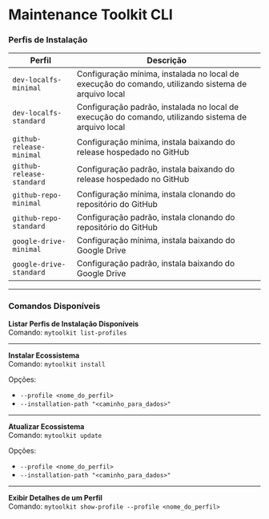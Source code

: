 # Maintenance Toolkit CLI

### Perfis de Instalação

| **Perfil**                    | **Descrição**                                                                                      |
|-------------------------------|----------------------------------------------------------------------------------------------------|
| `dev-localfs-minimal`          | Configuração mínima, instalada no local de execução do comando, utilizando sistema de arquivo local |
| `dev-localfs-standard`         | Configuração padrão, instalada no local de execução do comando, utilizando sistema de arquivo local |
| `github-release-minimal`       | Configuração mínima, instala baixando do release hospedado no GitHub                               |
| `github-release-standard`      | Configuração padrão, instala baixando do release hospedado no GitHub                               |
| `github-repo-minimal`          | Configuração mínima, instala clonando do repositório do GitHub                                     |
| `github-repo-standard`         | Configuração padrão, instala clonando do repositório do GitHub                                     |
| `google-drive-minimal`         | Configuração mínima, instala baixando do Google Drive                                              |
| `google-drive-standard`        | Configuração padrão, instala baixando do Google Drive                                              |

---

### Comandos Disponíveis

**Listar Perfis de Instalação Disponíveis**  
Comando: `mytoolkit list-profiles`

---

**Instalar Ecossistema**  
Comando: `mytoolkit install`

Opções:
- `--profile <nome_do_perfil>`  
- `--installation-path "<caminho_para_dados>"`

---
**Atualizar Ecossistema**  
Comando: `mytoolkit update`

Opções:
- `--profile <nome_do_perfil>`  
- `--installation-path "<caminho_para_dados>"`

---

**Exibir Detalhes de um Perfil**  
Comando: `mytoolkit show-profile --profile <nome_do_perfil>`
